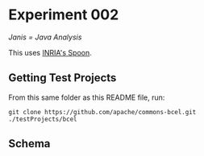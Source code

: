# Experiment 002

_Janis = Java Analysis_

This uses [INRIA's Spoon](https://github.com/INRIA/spoon).

## Getting Test Projects

From this same folder as this README file, run:

    git clone https://github.com/apache/commons-bcel.git ./testProjects/bcel

## Schema

